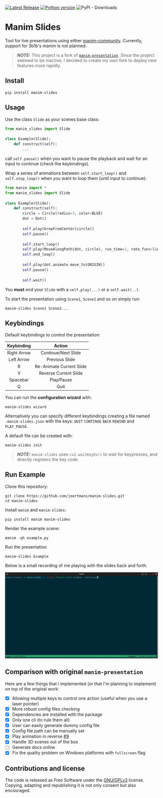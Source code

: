 [![Latest Release][pypi-version-badge]][pypi-version-url]
[![Python version][pypi-python-version-badge]][pypi-version-url]
![PyPI - Downloads](https://img.shields.io/pypi/dm/manim-slides)
# Manim Slides

Tool for live presentations using either [manim-community](https://www.manim.community/). Currently, support for 3b1b's manim is not planned.

> **_NOTE:_**  This project is a fork of [`manim-presentation`](https://github.com/galatolofederico/manim-presentation). Since the project seemed to be inactive, I decided to create my own fork to deploy new features more rapidly.

## Install

```
pip install manim-slides
```

## Usage

Use the class `Slide` as your scenes base class:
```python
from manim_slides import Slide

class Example(Slide):
    def construct(self):
        ...
```

call `self.pause()` when you want to pause the playback and wait for an input to continue (check the keybindings).

Wrap a series of animations between `self.start_loop()` and `self.stop_loop()` when you want to loop them (until input to continue):
```python
from manim import *
from manim_slides import Slide

class Example(Slide):
    def construct(self):
        circle = Circle(radius=3, color=BLUE)
        dot = Dot()

        self.play(GrowFromCenter(circle))
        self.pause()

        self.start_loop()
        self.play(MoveAlongPath(dot, circle), run_time=2, rate_func=linear)
        self.end_loop()

        self.play(dot.animate.move_to(ORIGIN))
        self.pause()

        self.wait()
```

You **must** end your `Slide` with a `self.play(...)` or a `self.wait(..)`.

To start the presentation using `Scene1`, `Scene2` and so on simply run:
```
manim-slides Scene1 Scene2...
```

##  Keybindings

Default keybindings to control the presentation:

|  Keybinding |          Action          |
|:-----------:|:------------------------:|
| Right Arrow |    Continue/Next Slide   |
|  Left Arrow |      Previous Slide      |
|      R      | Re-Animate Current Slide |
|      V      |   Reverse Current Slide  |
|   Spacebar  |        Play/Pause        |
|      Q      |           Quit           |


You can run the **configuration wizard** with:

```
manim-slides wizard
```

Alternatively you can specify different keybindings creating a file named `.manim-slides.json` with the keys: `QUIT` `CONTINUE` `BACK` `REWIND` and `PLAY_PAUSE`.

A default file can be created with:
```
manim-slides init
```

> **_NOTE:_**  `manim-slides` uses `cv2.waitKeyEx()` to wait for keypresses, and directly registers the key code.

## Run Example

Clone this repository:
```
git clone https://github.com/jeertmans/manim-slides.git
cd manim-slides
```

Install `manim` and `manim-slides`:
```
pip install manim manim-slides
```

Render the example scene:
```
manim -qh example.py
```

Run the presentation
```
manim-slides Example
```

Below is a small recording of me playing with the slides back and forth.

![](https://raw.githubusercontent.com/jeertmans/manim-slides/main/static/example.gif)


## Comparison with original `manim-presentation`

Here are a few things that I implemented (or that I'm planning to implement) on top of the original work:

- [x] Allowing multiple keys to control one action (useful when you use a laser pointer)
- [x] More robust config files checking
- [x] Dependencies are installed with the package
- [x] Only one cli (to rule them all)
- [x] User can easily generate dummy config file
- [x] Config file path can be manually set
- [x] Play animation in reverse [#9](https://github.com/galatolofederico/manim-presentation/issues/9)
- [x] Handle 3D scenes out of the box
- [ ] Generate docs online
- [x] Fix the quality problem on Windows platforms with `fullscreen` flag

## Contributions and license

The code is released as Free Software under the [GNU/GPLv3](https://choosealicense.com/licenses/gpl-3.0/) license. Copying, adapting and republishing it is not only consent but also encouraged.

[pypi-version-badge]: https://img.shields.io/pypi/v/manim-slides?label=manim-slides
[pypi-version-url]: https://pypi.org/project/manim-slides/
[pypi-python-version-badge]: https://img.shields.io/pypi/pyversions/manim-slides
